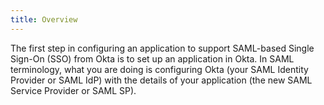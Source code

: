 ```yaml
---
title: Overview
---
```

The first step in configuring an application to support SAML-based Single Sign-On (SSO) from Okta is to set up an application in Okta. In SAML terminology, what you are doing is configuring Okta (your SAML Identity Provider or SAML IdP) with the details of your application (the new SAML Service Provider or SAML SP).

<NextSectionLink/>

